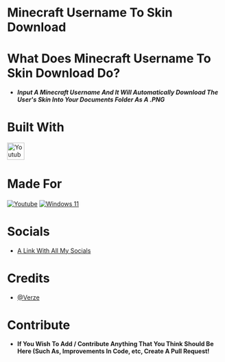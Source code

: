 # **Minecraft Username To Skin Download**


# What Does Minecraft Username To Skin Download Do?
- ***Input A Minecraft Username And It Will Automatically Download The User's Skin Into Your Documents Folder As A .PNG***

# **Built With**

<a href="https://user-images.githubusercontent.com/25181517/121405384-444d7300-c95d-11eb-959f-913020d3bf90.png" target="blank"><img align="center" src="https://user-images.githubusercontent.com/25181517/121405384-444d7300-c95d-11eb-959f-913020d3bf90.png" alt="Youtube" height="40" width="40" /></a>


# **Made For**

<a href="https://www.youtube.com/channel/UCZGl2oIOJpYQfKE-XPBk8Iw" target="blank"><img align="center" src="https://img.shields.io/badge/Windows-0078D6?style=for-the-badge&logo=windows&logoColor=white" alt="Youtube"/></a>
<a href="" target="blank"><img align="center" src="https://img.shields.io/badge/Windows_11-0078d4?style=for-the-badge&logo=windows-11&logoColor=white" alt="Windows 11"/></a>



# **Socials**

- [A Link With All My Socials](https://feds.lol/verze)

# Credits

- [@Verze](https://github.com/VerzeHxD)



# Contribute
- **If You Wish To Add / Contribute Anything That You Think Should Be Here (Such As, Improvements In Code, etc, Create A Pull Request!**
